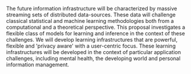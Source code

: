 The future information infrastructure will be characterized by massive
streaming sets of distributed data-sources.  These data will challenge
classical statistical and machine learning methodologies both from a
computational and a theoretical perspective. This proposal
investigates a flexible class of models for learning and inference in
the context of these challenges. We will develop learning
infrastructures that are powerful, flexible and 'privacy aware' with a
user-centric focus. These learning infrastructures will be developed
in the context of particular application challenges, including mental
health, the developing world and personal information
management. 
